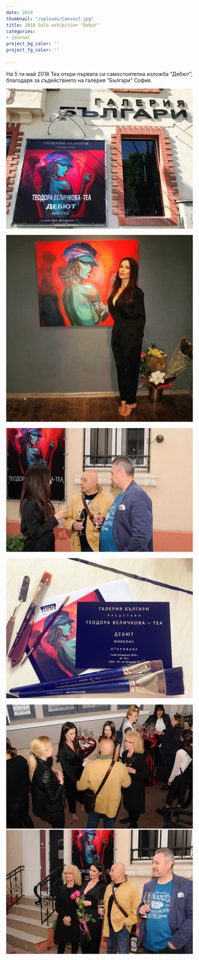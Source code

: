 ```yaml
---
date: 2019
thumbnail: "/uploads/Canvas7.jpg"
title: 2018 Solo exhibition "Debut"
categories:
- journal
project_bg_color: ''
project_fg_color: ''

---
```

На 5 ти май 2018 Теа откри първата си самостоятелна изложба “Дебют”, благодаря за съдействието на галерия “Българи” София.

![](/uploads/66452824_464130177705878_7717333572599676928_n.jpg)

![](/uploads/66624530_2431008470289344_1053616105467150336_n.jpg)

![](/uploads/66503131_2241315166181951_6157272378335297536_n.jpg)

![](/uploads/66450123_713340859099882_5197082123772624896_n.jpg)

![](/uploads/66279317_688560008232128_5230057061605179392_n.jpg)![](/uploads/66272893_494881707986549_8123692196684627968_n.jpg)